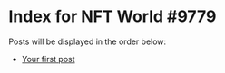 # Index for NFT World #9779
Posts will be displayed in the order below:

- [Your first post](./001-first.md)

